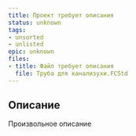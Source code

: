 ```yaml
---
title: Проект требует описания
status: unknown
tags:
- unsorted
- unlisted
epic: unknown
files:
- title: Файл требует описания
  file: Труба для канализухи.FCStd
---
```



## Описание

Произвольное описание